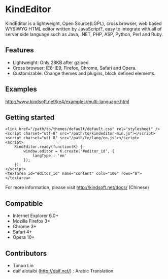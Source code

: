 
KindEditor
=================================================

KindEditor is a lightweight, Open Source(LGPL), cross browser, web based WYSIWYG HTML editor written by JavaScript?, easy to integrate with all of server side language such as Java, .NET, PHP, ASP, Python, Perl and Ruby.

## Features

* Lightweight: Only 28KB after gziped.
* Cross browser: IE6-IE9, Firefox, Chrome, Safari and Opera.
* Customizable: Change themes and plugins, block defined elements.

## Examples

http://www.kindsoft.net/ke4/examples/multi-language.html

## Getting started

	<link href="/path/to/themes/default/default.css" rel="stylesheet" />
	<script charset="utf-8" src="/path/to/kindeditor-min.js"></script>
	<script charset="utf-8" src="/path/to/lang/en.js"></script>
	<script>
		KindEditor.ready(function(K) {
			window.editor = K.create('#editor_id', {
				langType : 'en'
			});
		});
	</script>
	<textarea id="editor_id" name="content" cols="100" rows="8"></textarea>

For more information, please visit http://kindsoft.net/docs/ (Chinese)

## Compatible

* Internet Explorer 6.0+
* Mozilla Firefox 3+
* Chrome 3+
* Safari 4+
* Opera 10+

## Contributors

* Timon Lin
* daif alotaibi (http://daif.net/) : Arabic Translation
